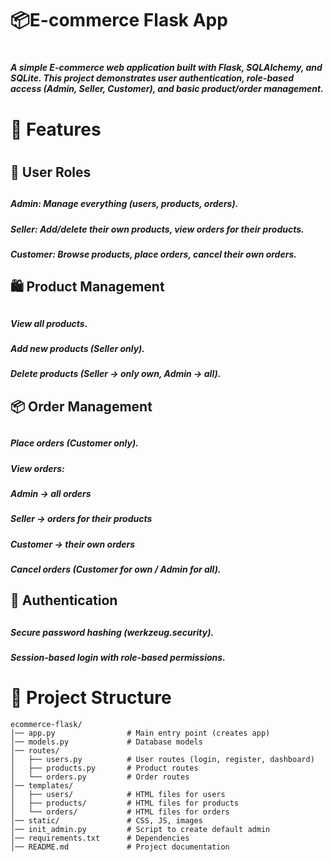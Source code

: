 <H1>📦E-commerce Flask App<H1>

<H5>A simple E-commerce web application built with Flask, SQLAlchemy, and SQLite.
This project demonstrates user authentication, role-based access (Admin, Seller, Customer), and basic product/order management.<H5>

<H1>🚀 Features<H1>
<H2>👤 User Roles<H2>
<H5>Admin: Manage everything (users, products, orders).<H5>
<H5>Seller: Add/delete their own products, view orders for their products.<H5>
<H5>Customer: Browse products, place orders, cancel their own orders.<H5>


<H2>🛍 Product Management<H2>
<H5>View all products.<H5>
<H5>Add new products (Seller only).<H5>
<H5>Delete products (Seller → only own, Admin → all).<H5>


<H2>📦 Order Management<H2>
<H5>Place orders (Customer only).<H5>
<H5>View orders:<H5>
<H5>Admin → all orders<H5>
<H5>Seller → orders for their products<H5>
<H5>Customer → their own orders<H5>
<H5>Cancel orders (Customer for own / Admin for all).<H5>


<H2>🔐 Authentication<H2>
<H5>Secure password hashing (werkzeug.security).<H5>
<H5>Session-based login with role-based permissions.<H5>


# 📂 Project Structure

```text
ecommerce-flask/
│── app.py                # Main entry point (creates app)
│── models.py             # Database models
│── routes/
│   ├── users.py          # User routes (login, register, dashboard)
│   ├── products.py       # Product routes
│   └── orders.py         # Order routes
│── templates/
│   ├── users/            # HTML files for users
│   ├── products/         # HTML files for products
│   └── orders/           # HTML files for orders
│── static/               # CSS, JS, images
│── init_admin.py         # Script to create default admin
│── requirements.txt      # Dependencies
│── README.md             # Project documentation
